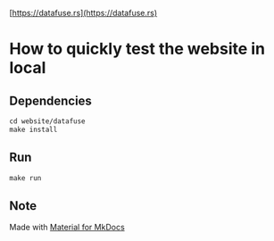 [https://datafuse.rs](https://datafuse.rs) 

# How to quickly test the website in local

## Dependencies
```markdown
cd website/datafuse
make install
```

## Run
```markdown
make run
```

## Note

Made with [Material for MkDocs](https://github.com/squidfunk/mkdocs-material)


